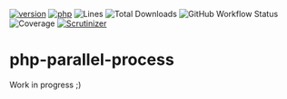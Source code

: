 [![version](https://img.shields.io/badge/version-0.0.0-success.svg)](https://github.com/steevanb/php-typed-array/tree/0.0.0)
[![php](https://img.shields.io/badge/php-^7.4||^8.0-blue.svg)](https://php.net)
![Lines](https://img.shields.io/badge/code%20lines-2165-success.svg)
![Total Downloads](https://poser.pugx.org/steevanb/php-parallel-processes/downloads)
![GitHub Workflow Status](https://img.shields.io/github/workflow/status/steevanb/php-parallel-processes/CI)
![Coverage](https://img.shields.io/badge/coverage-14%25-success.svg)
[![Scrutinizer](https://scrutinizer-ci.com/g/steevanb/php-parallel-processes/badges/quality-score.png?t=0.0.0)](https://scrutinizer-ci.com/g/steevanb/php-parallel-processes)

# php-parallel-process

Work in progress ;)
